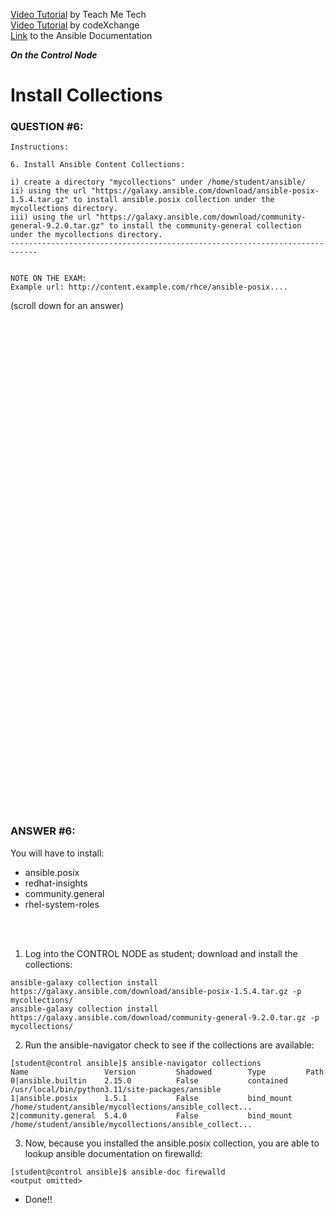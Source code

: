 <a href="https://www.youtube.com/watch?v=yn_feC84g4Y&list=PLYB6dfdhWDePZf4fd4YgGGtSX_vHKv5vz&index=4">Video Tutorial</a> by Teach Me Tech \
<a href="https://www.youtube.com/watch?v=FgBzX0qiQi4&list=PLL_setXLS0tiYMipvQI4oUGkJwhOhn42J&index=5">Video Tutorial</a> by codeXchange \
<a href="https://docs.ansible.com/ansible/latest/collections_guide/collections_installing.html#installing-collections-with-ansible-galaxy">Link</a> to the Ansible Documentation

***On the Control Node***

# Install Collections
### QUESTION #6:
```
Instructions:

6. Install Ansible Content Collections:

i) create a directory "mycollections" under /home/student/ansible/
ii) using the url "https://galaxy.ansible.com/download/ansible-posix-1.5.4.tar.gz" to install ansible.posix collection under the mycollections directory.
iii) using the url "https://galaxy.ansible.com/download/community-general-9.2.0.tar.gz" to install the community-general collection under the mycollections directory.
----------------------------------------------------------------------------


NOTE ON THE EXAM:
Example url: http://content.example.com/rhce/ansible-posix....
```

(scroll down for an answer)
<br/><br/><br/><br/><br/><br/><br/><br/><br/><br/><br/><br/><br/><br/><br/><br/><br/><br/><br/><br/><br/><br/><br/><br/>
<br/><br/><br/><br/><br/><br/><br/><br/><br/><br/><br/><br/><br/><br/><br/><br/><br/><br/><br/><br/><br/><br/><br/><br/>

### ANSWER #6:
You will have to install:
- ansible.posix
- redhat-insights
- community.general
- rhel-system-roles

</br></br>
1) Log into the CONTROL NODE as student; download and install the collections:
```
ansible-galaxy collection install https://galaxy.ansible.com/download/ansible-posix-1.5.4.tar.gz -p mycollections/
ansible-galaxy collection install https://galaxy.ansible.com/download/community-general-9.2.0.tar.gz -p mycollections/
```

2) Run the ansible-navigator check to see if the collections are available:
```
[student@control ansible]$ ansible-navigator collections
Name                 Version         Shadowed        Type         Path
0|ansible.builtin    2.15.0          False           contained    /usr/local/bin/python3.11/site-packages/ansible
1|ansible.posix      1.5.1           False           bind_mount   /home/student/ansible/mycollections/ansible_collect...
2|community.general  5.4.0           False           bind_mount   /home/student/ansible/mycollections/ansible_collect...
```

3) Now, because you installed the ansible.posix collection, you are able to lookup ansible documentation on firewalld:
```
[student@control ansible]$ ansible-doc firewalld
<output omitted>
```

* Done!!
